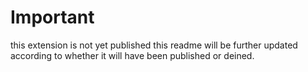 # Important
this extension is not yet published
this readme will be further updated according to whether it will have been published or deined.